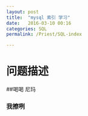```yaml
---
layout: post
title:  "mysql 索引 学习"
date:   2016-03-10 00:16
categories: SQL
permalink: /Priest/SQL-index

---
```


问题描述
========

##喝喝 
尼玛
### 我擦咧 